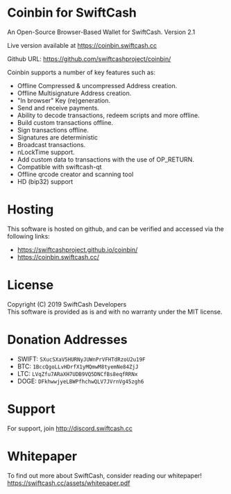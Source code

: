 Coinbin for SwiftCash
=======

An Open-Source Browser-Based Wallet for SwiftCash. Version 2.1

Live version available at https://coinbin.swiftcash.cc

Github URL: https://github.com/swiftcashproject/coinbin/

Coinbin supports a number of key features such as: 

- Offline Compressed & uncompressed Address creation.
- Offline Multisignature Address creation.
- "In browser" Key (re)generation. 
- Send and receive payments.
- Ability to decode transactions, redeem scripts and more offline.
- Build custom transactions offline.
- Sign transactions offline.
- Signatures are deterministic
- Broadcast transactions.
- nLockTime support.
- Add custom data to transactions with the use of OP_RETURN.
- Compatible with swiftcash-qt
- Offline qrcode creator and scanning tool
- HD (bip32) support

# Hosting
This software is hosted on github, and can be verified and accessed via the following links:

* https://swiftcashproject.github.io/coinbin/
* https://coinbin.swiftcash.cc/

# License
Copyright (C) 2019 SwiftCash Developers <br />
This software is provided as is and with no warranty under the MIT license.

# Donation Addresses
* SWIFT: `SXucSXaV5HURNyJUWnPrVFHTdRzoU2u19F`
* BTC: `1BccQgoLLvHDrfX1yMQmwM8tyemNe84ZjJ`
* LTC: `LVqZfu7ARaXH7UDB9VQ5DNCfBs8eqfRRNx`
* DOGE: `DFkhwwjyeLBWPfhchwQLV7JVrnVg45zgh6`

# Support
For support, join http://discord.swiftcash.cc

# Whitepaper
To find out more about SwiftCash, consider reading our whitepaper!
https://swiftcash.cc/assets/whitepaper.pdf
